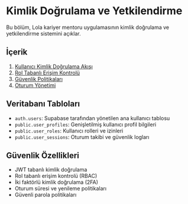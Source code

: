 # Kimlik Doğrulama ve Yetkilendirme

Bu bölüm, Lola kariyer mentoru uygulamasının kimlik doğrulama ve yetkilendirme sistemini açıklar.

## İçerik

1. [Kullanıcı Kimlik Doğrulama Akışı](./auth_flow.md)
2. [Rol Tabanlı Erişim Kontrolü](./rbac.md)
3. [Güvenlik Politikaları](./security_policies.md)
4. [Oturum Yönetimi](./session_management.md)

## Veritabanı Tabloları

- `auth.users`: Supabase tarafından yönetilen ana kullanıcı tablosu
- `public.user_profiles`: Genişletilmiş kullanıcı profil bilgileri
- `public.user_roles`: Kullanıcı rolleri ve izinleri
- `public.user_sessions`: Oturum takibi ve güvenlik logları

## Güvenlik Özellikleri

- JWT tabanlı kimlik doğrulama
- Rol tabanlı erişim kontrolü (RBAC)
- İki faktörlü kimlik doğrulama (2FA)
- Oturum süresi ve yenileme politikaları
- Güvenli parola politikaları
